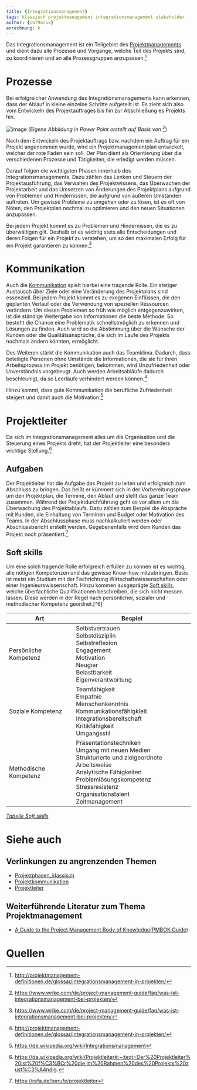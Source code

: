 ```yaml
---
title: {Integrationsmanagement}
tags: klassisch projektmanagement integrationsmanagement stakeholder
author: {ow79arux}
anrechnung: k 
---
```


Das Integrationsmanagement ist ein Teilgebiet des [Projektmanagements](https://de.wikipedia.org/wiki/Projektmanagement) und dient dazu alle Prozesse und Vorgänge, welche Teil des Projekts sind, zu koordinieren und an alle Prozessgruppen anzupassen.[^2]


# Prozesse 
Bei erfolgreicher Anwendung des Integrationsmanagements kann erkennen, dass der Ablauf in kleine einzelne Schritte aufgeteilt ist. Es zieht sich also vom Entwickeln des Projektauftrages bis hin zur Abschließung es Projekts hin.

![image](https://user-images.githubusercontent.com/92979613/142760466-3cb71557-6d49-4938-822f-5e84b1ad5eda.png)
(*Eigene Abbildung in Power Point erstellt auf Basis von [^1]*)

Nach dem Entwickeln des Projektauftrags bzw. nachdem ein Auftrag für ein Projekt angenommen wurde, wird ein Projektmanagementplan entwickelt, welcher der rote Faden sein soll. Der Plan dient als Orientierung über die verschiedenen Prozesse und Tätigkeiten, die erledigt werden müssen.

Darauf folgen die wichtigsten Phasen innerhalb des Integrationsmanagements. Dazu zählen das Lenken und Steuern der Projektausführung, das Verwalten des Projektwissens, das Überwachen der Projektarbeit und das Umsetzen von Änderungen des Projektplans aufgrund von Problemen und Hindernissen, die aufgrund von äußeren Umständen auftreten. Um gewisse Probleme zu umgehen oder zu lösen, ist es oft von Nöten, den Projektplan nochmal zu optimieren und den neuen Situationen anzupassen.

Bei jedem Projekt kommt es zu Problemen und Hindernissen, die es zu überwältigen gilt. Deshalb ist es wichtig stets alle Entscheidungen und deren Folgen für ein Projekt zu verstehen, um so den maximalen Erfolg für ein Projekt garantieren zu können.[^1]


# Kommunikation

Auch die [Kommunikation]({Projektkommunikation}.md) spielt hierbei eine tragende Rolle. Ein stetiger Austausch über Ziele oder eine Veränderung des Projektplans sind essenziell. Bei jedem Projekt kommt es zu exogenen Einflüssen, die den geplanten Verlauf oder die Verwendung von speziellen Ressourcen verändern. Um diesen Problemen so früh wie möglich entgegenzuwirken, ist die ständige Weitergabe von Informationen die beste Methode. So besteht die Chance eine Problematik schnellstmöglich zu erkennen und Lösungen zu finden. Auch wird so die Abstimmung über die Wünsche der Kunden oder die Qualitätsansprüche, die sich im Laufe des Projekts nochmals ändern könnten, ermöglicht. 

Des Weiteren stärkt die Kommunikation auch das Teamklima. Dadurch, dass beteiligte Personen ohne Umstände die Informationen, die sie für ihren Arbeitsprozess im Projekt benötigen, bekommen, wird Unzufriedenheit oder Unverständnis vorgebeugt. Auch werden Arbeitsabläufe dadurch beschleunigt, da so Leerläufe verhindert werden können.[^2]

Hinzu kommt, dass gute Kommunikation die berufliche Zufriedenheit steigert und damit auch die Motivation.[^3]


# Projektleiter

Da sich im Integrationsmanagement alles um die Organisation und die Steuerung eines Projekts dreht, hat der Projektleiter eine besonders wichtige Stellung.[^4] 

## Aufgaben

Der Projektleiter hat die Aufgabe das Projekt zu leiten und erfolgreich zum Abschluss zu bringen. Das heißt er kümmert sich in der Vorbereitungsphase um den Projektplan, die Termine, den Ablauf und stellt das ganze Team zusammen. Während der Projektdurchführung geht es vor allem um die Überwachung des Projektablaufs. Dazu zählen zum Bespiel die Absprache mit Kunden, die Einhaltung von Terminen und Budget oder Motivation des Teams. In der Abschlussphase muss nachkalkuliert werden oder Abschlussbericht erstellt werden. Gegebenenfalls wird dem Kunden das Projekt noch präsentiert.[^5]

## Soft skills

Um eine solch tragende Rolle erfolgreich erfüllen zu können ist es wichtig, alle nötigen Kompetenzen und das gewisse Know-how mitzubringen. Basis ist meist ein Studium mit der Fachrichtung Wirtschaftswissenschaften oder einer Ingenieurswissenschaft. Hinzu kommen ausgeprägte [Soft skills](https://en.wikipedia.org/wiki/Soft_skills), welche überfachliche Qualifikationen beschreiben, die sich nicht messen lassen. Diese werden in der Regel nach persönlicher, sozialer und methodischer Kompetenz geordnet.[^6]


| Art  | Bespiel |
| ------------- | ------------- |
| Persönliche Kompetenz  |Selbstvertrauen <br /> Selbstdisziplin <br /> Selbstreflexion <br /> Engagement <br /> Motivation <br /> Neugier <br /> Belastbarkeit <br /> Eigenverantwortung |
| Soziale Kompetenz | Teamfähigkeit <br /> Empathie <br /> Menschenkenntnis <br /> Kommunikationsfähigkleit <br /> Integrationsbereitschaft <br /> Kritikfähigkeit <br /> Umgangsstil|
|Methodische Kompetenz |Präsentationstechniken <br /> Umgang mit neuen Medien <br /> Strukturierte und zielgeordnete Arbeitsweise <br /> Analytische Fähigkeiten <br /> Problemlösungskompetenz <br /> Stressresistenz <br /> Organisationstalent <br /> Zeitmanagement |

*[Tabelle Soft skills](https://www.praktikum.info/karrieremagazin/bewerbung/soft-skills#content_block_8380)*

# Siehe auch
## Verlinkungen zu angrenzenden Themen

* [Projektphasen_klassisch](kb/Projektphasen_klassisch.md)
* [Projektkommunikation](kb/Projektkommunikation.md)
* [Projektleiter](kb/Projektleiter.md)

## Weiterführende Literatur zum Thema Projektmanagement

* [A Guide to the Project Management Body of Knowledge(PMBOK Guide)](https://www.pmi.org/pmbok-guide-standards/foundational/pmbok)

# Quellen

[^1]: https://www.wrike.com/de/project-management-guide/faq/was-ist-integrationsmanagement-bei-projekten/
[^2]: http://projektmanagement-definitionen.de/glossar/integrationsmanagement-in-projekten/
[^3]: https://de.wikipedia.org/wiki/Integrationsmanagement
[^4]: https://de.wikipedia.org/wiki/Projektleiter#:~:text=Der%20Projektleiter%20ist%20f%C3%BCr%20die,im%20Rahmen%20des%20Projekts%20zust%C3%A4ndig.
[^5]: https://refa.de/berufe/projektleiter
